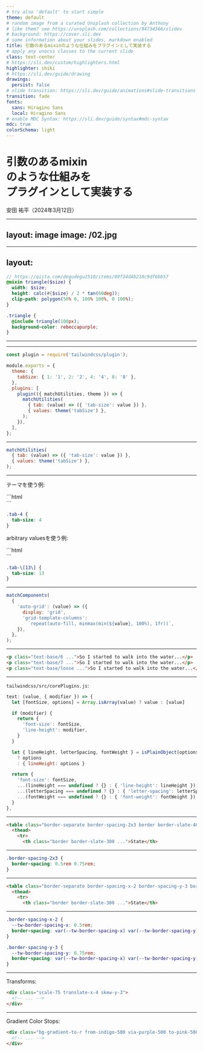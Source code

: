 ```yaml
---
# try also 'default' to start simple
theme: default
# random image from a curated Unsplash collection by Anthony
# like them? see https://unsplash.com/collections/94734566/slidev
# background: https://cover.sli.dev
# some information about your slides, markdown enabled
title: 引数のあるmixinのような仕組みをプラグインとして実装する
# apply any unocss classes to the current slide
class: text-center
# https://sli.dev/custom/highlighters.html
highlighter: shiki
# https://sli.dev/guide/drawing
drawings:
  persist: false
# slide transition: https://sli.dev/guide/animations#slide-transitions
transition: fade
fonts:
  sans: Hiragino Sans
  local: Hiragino Sans
# enable MDC Syntax: https://sli.dev/guide/syntax#mdc-syntax
mdc: true
colorSchema: light
---
```


# 引数のあるmixin<br>のような仕組みを<br>プラグインとして実装する

安田 祐平（2024年3月12日）

<!--
（無言で次のページに行く）
-->

---
layout: image
image: /02.jpg
---

<!--
まず簡単に自己紹介ですが、雑誌版の「Tailwind CSS実践入門」を書いたものです。
-->

---
layout:
---

```scss
// https://qiita.com/degudegu2510/items/09f34d4b218c9df6bb57
@mixin triangle($size) {
  width: $size;
  height: calc(#{$size} / 2 * tan(60deg));
  clip-path: polygon(50% 0, 100% 100%, 0 100%);
}

.triangle {
  @include triangle(100px);
  background-color: rebeccapurple;
}
```

<!--
- さてさっそく本題なんですが、
- Tailwindを使っていると、Sassで言うところのmixinみたいな仕組みが欲しいということがたまにある
- たとえばこのように三角形を描画するためのものなど
- 実現方法はいろいろあるが、今回はこれをTailwindプラグインとして実装する方法をご紹介
-->

---
---

```js
const plugin = require('tailwindcss/plugin');

module.exports = {
  theme: {
    tabSize: { 1: '1', 2: '2', 4: '4', 8: '8' },
  },
  plugins: [
    plugin(({ matchUtilities, theme }) => {
      matchUtilities(
        { tab: (value) => ({ 'tab-size': value }) },
        { values: theme('tabSize') },
      );
    }),
  ],
};
```

<!--
- 引数を取る仕組みを作るには、プラグインのmatchUtilitiesという関数を使う
- ほかにもmatchComponentsやmatchVariantというのもあるが、今回はユーティリティなのでmatchUtilitiesを使う
- このように実装すると（次のスライドに進む）
-->

---

```js
matchUtilities(
  { tab: (value) => ({ 'tab-size': value }) },
  { values: theme('tabSize') },
);
```

<hr class="my-[calc(18px*1.5)]">

テーマを使う例:

<div class="grid grid-cols-2 gap-x-4">
```html
<div class="tab-4">
  <!-- ... -->
</div>
```

```css
.tab-4 {
  tab-size: 4
}
```
</div>

arbitrary valuesを使う例:

<div class="grid grid-cols-2 gap-x-4">
```html
<div class="tab-[13]">
  <!-- ... -->
</div>
```

```css
.tab-\[13\] {
  tab-size: 13
}
```
</div>


<!--
- こんな感じのクラスが使えるようになる
- 「tab-4」のように書けばテーマの値を参照できる
- 「tab-[13]」のようにブラケットで囲えば、アービトラリーな値を直接指定できる
- 見ればわかる通り、このmatchUtilitiesのコールバック関数が返す値がそのままCSSとして出力されるという仕組み
- したがって、このvalueを基にして動的に宣言を組み立てることができる
-->

---

```js
matchComponents(
  {
    'auto-grid': (value) => ({
      display: 'grid',
      'grid-template-columns':
        `repeat(auto-fill, minmax(min(${value}, 100%), 1fr))`,
    }),
  },
);
```

<!--
- たとえばこのように、grid-template-columnsの値の一部としてvalueを挿入するようなこともできる
- この仕組みを活用することで、ほかにもいろいろできる
- ただ、引数の数が一つだけならいいものの、引数を複数取りたい場合には使いづらい
- そこで参考として、tailwindのコアプラグインではどのようになっているのかと調べてみると（次のスライドに進む）
-->

---

```html
<p class="text-base/6 ...">So I started to walk into the water...</p>
<p class="text-base/7 ...">So I started to walk into the water...</p>
<p class="text-base/loose ...">So I started to walk into the water...</p>
```

<v-click>
<hr class="my-[calc(18px*1.5)]">

`tailwindcss/src/corePlugins.js`:

```js {1,4-9}
text: (value, { modifier }) => {
  let [fontSize, options] = Array.isArray(value) ? value : [value]

  if (modifier) {
    return {
      'font-size': fontSize,
      'line-height': modifier,
    }
  }

  let { lineHeight, letterSpacing, fontWeight } = isPlainObject(options)
    ? options
    : { lineHeight: options }

  return {
    'font-size': fontSize,
    ...(lineHeight === undefined ? {} : { 'line-height': lineHeight }),
    ...(letterSpacing === undefined ? {} : { 'letter-spacing': letterSpacing }),
    ...(fontWeight === undefined ? {} : { 'font-weight': fontWeight }),
  }
},
```
</v-click>

<!--
- fontSizeのプラグインはこのように2値が取れるようになっている
- baseというのがfont-sizeで、「6、7、loose」というのがline-height
- この実装を見てみると、

（ページをめくる）

- 第二引数からmodifierというのを取って、それをline-heightの値として出力している
- 2値を取るプラグインを作りたいときにはこれと同じ要領で実現できる
- ただそうすると、引数の数を3つ以上にしたければどうするのか
- それはカスタムプロパティを使うことで実現できる
-->

---

```html {1}
<table class="border-separate border-spacing-2x3 border border-slate-400 ...">
  <thead>
    <tr>
      <th class="border border-slate-300 ...">State</th>
```

<hr class="my-[calc(18px*1.5)]">

```css
.border-spacing-2x3 {
  border-spacing: 0.5rem 0.75rem;
}
```

<!--
- CSSのプロパティにborder-spacingというのがある
- borderとborderの間の余白を縦方向と横方向で指定できる
- 問題は、縦と横を個別に設定できるプロパティが存在しないので、マルチクラスで別々の値を設定することができないこと
- しかしTailwindでは、カスタムプロパティを活用することで、縦と横を別々のクラスで指定できるようになっている
-->

---

```html {1}
<table class="border-separate border-spacing-x-2 border-spacing-y-3 border border-slate-400 ...">
  <thead>
    <tr>
      <th class="border border-slate-300 ...">State</th>
```

<hr class="my-[calc(18px*1.5)]">

```css
.border-spacing-x-2 {
  --tw-border-spacing-x: 0.5rem;
  border-spacing: var(--tw-border-spacing-x) var(--tw-border-spacing-y)
}

.border-spacing-y-3 {
  --tw-border-spacing-y: 0.75rem;
  border-spacing: var(--tw-border-spacing-x) var(--tw-border-spacing-y)
}
```

<!--
- このように、カスタムプロパティを使って値を挿入できるようにすることで、クラスの組み合わせによって引数のような仕組みを実現している
-->

---

Transforms:

```html
<div class="scale-75 translate-x-4 skew-y-3">
  <!-- ... -->
</div>
```

<hr class="my-[calc(18px*1.5)]">

Gradient Color Stops:

```html
<div class="bg-gradient-to-r from-indigo-500 via-purple-500 to-pink-500 ...">
  <!-- ... -->
</div>
```

<!-- - border-spacingのほかにも、transformやグラデーションの実装も同じような仕組みになっている
- それぞれのコアプラグインのソースコードを見れば、同じようなものが実装できるようになるはず
- ありがとうございました
 -->
